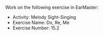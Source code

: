 Work on the following exercise in EarMaster:
- Activity: Melody Sight-Singing
- Exercise Name: Do, Re, Me
- Exercise Number: 15.2
